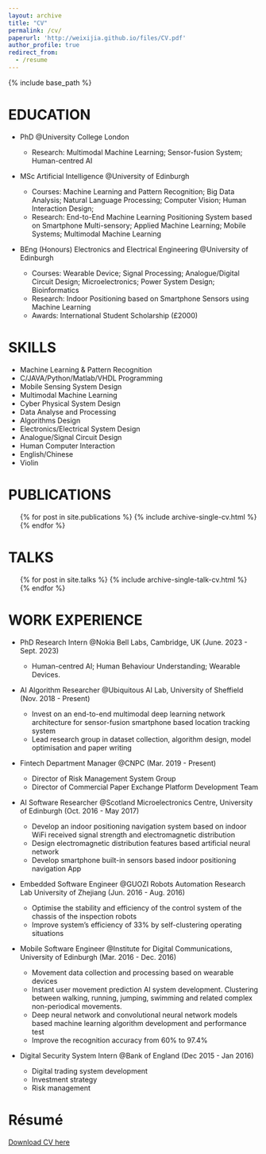 ```yaml
---
layout: archive
title: "CV"
permalink: /cv/
paperurl: 'http://weixijia.github.io/files/CV.pdf'
author_profile: true
redirect_from:
  - /resume
---
```


{% include base_path %}

EDUCATION
======
* PhD @University College London
  * Research: Multimodal Machine Learning; Sensor-fusion System; Human-centred AI
  
* MSc Artificial Intelligence @University of Edinburgh
  * Courses:  Machine Learning and Pattern Recognition; Big Data Analysis; Natural Language Processing; Computer Vision; Human Interaction Design;
  * Research: End-to-End Machine Learning Positioning System based on Smartphone Multi-sensory; Applied Machine Learning; Mobile Systems; Multimodal Machine Learning

* BEng (Honours) Electronics and Electrical Engineering @University of Edinburgh
  * Courses:  Wearable Device; Signal Processing; Analogue/Digital Circuit Design; Microelectronics; Power System Design; Bioinformatics
  * Research: Indoor Positioning based on Smartphone Sensors using Machine Learning 
  * Awards: International Student Scholarship (£2000)

SKILLS
======
* Machine Learning & Pattern Recognition
* C/JAVA/Python/Matlab/VHDL Programming
* Mobile Sensing System Design
* Multimodal Machine Learning
* Cyber Physical System Design
* Data Analyse and Processing
* Algorithms Design
* Electronics/Electrical System Design
* Analogue/Signal Circuit Design
* Human Computer Interaction
* English/Chinese
* Violin

PUBLICATIONS
======
  <ul>{% for post in site.publications %}
    {% include archive-single-cv.html %}
  {% endfor %}</ul>
  
TALKS
======
  <ul>{% for post in site.talks %}
    {% include archive-single-talk-cv.html %}
  {% endfor %}</ul>

WORK EXPERIENCE
======
* PhD Research Intern @Nokia Bell Labs, Cambridge, UK (June. 2023 - Sept. 2023)
  * Human-centred AI; Human Behaviour Understanding; Wearable Devices.
  
* AI Algorithm Researcher @Ubiquitous AI Lab, University of Sheffield (Nov. 2018 - Present)
  * Invest on an end-to-end multimodal deep learning network architecture for sensor-fusion smartphone based location tracking system 
  * Lead research group in dataset collection, algorithm design, model optimisation and paper writing 

* Fintech Department Manager @CNPC (Mar. 2019 - Present)
  * Director of Risk Management System Group
  * Director of Commercial Paper Exchange Platform Development Team

* AI Software Researcher @Scotland Microelectronics Centre, University of Edinburgh (Oct. 2016 - May 2017)
  * Develop an indoor positioning navigation system based on indoor WiFi received signal strength and electromagnetic distribution
  * Design electromagnetic distribution features based artificial neural network
  * Develop smartphone built-in sensors based indoor positioning navigation App

* Embedded Software Engineer @GUOZI Robots Automation Research Lab University of Zhejiang (Jun. 2016 - Aug. 2016)
  * Optimise the stability and efficiency of the control system of the chassis of the inspection robots
  * Improve system’s efficiency of 33% by self-clustering operating situations

* Mobile Software Engineer @Institute for Digital Communications, University of Edinburgh (Mar. 2016 - Dec. 2016)
  * Movement data collection and processing based on wearable devices
  * Instant user movement prediction AI system development. Clustering between walking, running, jumping, swimming and related complex non-periodical movements.
  * Deep neural network and convolutional neural network models based machine learning algorithm development and performance test
  * Improve the recognition accuracy from 60% to 97.4%

* Digital Security System Intern @Bank of England (Dec 2015 - Jan 2016)
  * Digital trading system development
  * Investment strategy
  * Risk management

Résumé
======
[Download CV here](http://weixijia.github.io/files/CV.pdf)
